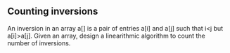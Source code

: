 ## Counting inversions

An inversion in an array a[] is a pair of entries a[i] and a[j] such that i<j but a[i]>a[j]. Given an array, design a linearithmic algorithm to count the number of inversions.